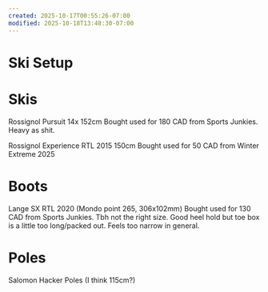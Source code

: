 ```yaml
---
created: 2025-10-17T00:55:26-07:00
modified: 2025-10-18T13:48:30-07:00
---
```


# Ski Setup

# Skis

Rossignol Pursuit 14x 152cm
Bought used for 180 CAD from Sports Junkies.
Heavy as shit. 

Rossignol Experience RTL 2015 150cm
Bought used for 50 CAD from Winter Extreme 2025


# Boots

Lange SX RTL 2020 (Mondo point 265, 306x102mm)
Bought used for 130 CAD from Sports Junkies.
Tbh not the right size. Good heel hold but toe box is a little too long/packed out. Feels too narrow in general. 


# Poles

Salomon Hacker Poles (I think 115cm?)
